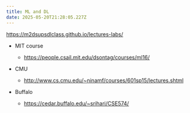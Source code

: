 ```yaml
---
title: ML and DL
date: 2025-05-20T21:28:05.227Z
---
```




https://m2dsupsdlclass.github.io/lectures-labs/

- MIT course
    - https://people.csail.mit.edu/dsontag/courses/ml16/

- CMU 
    - http://www.cs.cmu.edu/~ninamf/courses/601sp15/lectures.shtml

- Buffalo
    - https://cedar.buffalo.edu/~srihari/CSE574/